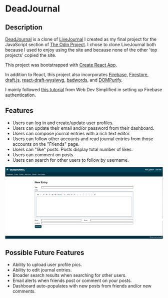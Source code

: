# DeadJournal

## Description
[DeadJournal](https://deadjournal-7c23e.web.app) is a clone of [LiveJournal](http://www.livejournal.com) I created as my final project for the JavaScript section of 
[The Odin Project](http://www.theodinproject.com). I chose to clone LiveJournal both because I used to enjoy using the site and because none of the other 'top projects'
copied the site. 

This project was bootstrapped with [Create React App](https://github.com/facebook/create-react-app).

In addition to React, this project also incorporates [Firebase](https://firebase.google.com/), [Firestore](https://firebase.google.com/products/firestore), 
[draft.js](https://draftjs.org/), [react-draft-wysiwyg](https://github.com/jpuri/react-draft-wysiwyg), [badwords](https://github.com/web-mech/badwords), and 
[DOMPurify](https://github.com/cure53/DOMPurify). 

I mainly followed [this tutorial](https://www.youtube.com/watch?v=PKwu15ldZ7k&ab_channel=WebDevSimplified) from Web Dev Simplified in setting up Firebase authentication.

## Features
- Users can log in and create/update user profiles.
- Users can update their email and/or password from their dashboard.
- Users can compose journal entries with a rich text editor.
- Users can follow other accounts and read journal entries from those accounts on the "Friends" page.
- Users can "like" posts. Posts display total number of likes.
- Users can comment on posts.
- Users can search for other users to follow by username. 

![New Entry Screen](src/assets/imgs/DeadJournal-NewEntry.png)

## Possible Future Features
- Ability to upload user profile pics.
- Ability to edit journal entries.
- Broader search results when searching for other users.
- Email alerts when friends post or comment on your posts.
- Dashboard auto-populates with new posts from friends and/or new comments.
